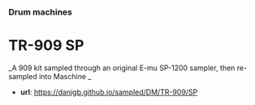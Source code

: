 ### Drum machines

# TR-909 SP

_A 909 kit sampled through an original E-mu SP-1200 sampler, then re-sampled into Maschine _

- __url__: https://danigb.github.io/sampled/DM/TR-909/SP
